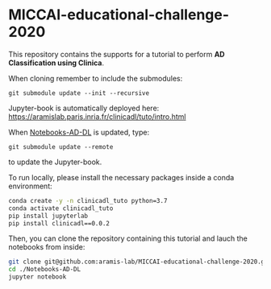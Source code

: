 # MICCAI-educational-challenge-2020

This repository contains the supports for a tutorial to perform **AD
Classification using Clinica**.

When cloning remember to include the submodules:
```
git submodule update --init --recursive
```

Jupyter-book is automatically deployed here:
https://aramislab.paris.inria.fr/clinicadl/tuto/intro.html


When [Notebooks-AD-DL](https://github.com/aramis-lab/Notebooks-AD-DL) is
updated, type:
```
git submodule update --remote
```
to update the Jupyter-book.

To run locally, please install the necessary packages inside a conda environment:

```bash
conda create -y -n clinicadl_tuto python=3.7
conda activate clinicadl_tuto
pip install jupyterlab
pip install clinicadl==0.0.2
```

Then, you can clone the repository containing this tutorial and lauch the
notebooks from inside:

```bash 
git clone git@github.com:aramis-lab/MICCAI-educational-challenge-2020.git
cd ./Notebooks-AD-DL
jupyter notebook
```
